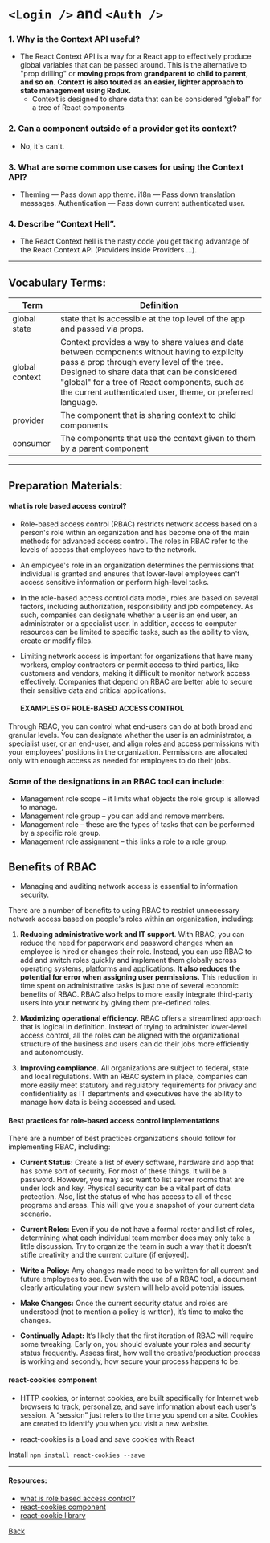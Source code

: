 # `<Login />` and `<Auth />`

### 1. Why is the Context API useful?
- The React Context API is a way for a React app to effectively produce global variables that can be passed around. This is the alternative to "prop drilling" or **moving props from grandparent to child to parent, and so on**. **Context is also touted as an easier, lighter approach to state management using Redux.**
    - Context is designed to share data that can be considered “global” for a tree of React components

### 2. Can a component outside of a provider get its context?
- No, it's can't.
### 3. What are some common use cases for using the Context API?
- Theming — Pass down app theme. i18n — Pass down translation messages. Authentication — Pass down current authenticated user.

### 4. Describe “Context Hell”.
- The React Context hell is the nasty code you get taking advantage of the React Context API (Providers inside Providers ...). 

*** 
## Vocabulary Terms: 
| Term      | Definition                                                                                                 |
| --------- | ---------------------------------------------------------------------------------------------------------------|
| global state|state that is accessible at the top level of the app and passed via props.|
| global context| Context provides a way to share values and data between components without having to explicity pass a prop through every level of the tree. Designed to share data that can be considered "global" for a tree of React components, such as the current authenticated user, theme, or preferred language. |
| provider|The component that is sharing context to child components  |
| consumer| The components that use the context given to them by a parent component  |
*** 
 
## Preparation Materials:
 
  #### what is role based access control?
- Role-based access control (RBAC) restricts network access based on a person's role within an organization and has become one of the main methods for advanced access control. The roles in RBAC refer to the levels of access that employees have to the network.

- An employee's role in an organization determines the permissions that individual is granted and ensures that lower-level employees can't access sensitive information or perform high-level tasks.

- In the role-based access control data model, roles are based on several factors, including authorization, responsibility and job competency. As such, companies can designate whether a user is an end user, an administrator or a specialist user. In addition, access to computer resources can be limited to specific tasks, such as the ability to view, create or modify files.

- Limiting network access is important for organizations that have many workers, employ contractors or permit access to third parties, like customers and vendors, making it difficult to monitor network access effectively. Companies that depend on RBAC are better able to secure their sensitive data and critical applications.

  #### EXAMPLES OF ROLE-BASED ACCESS CONTROL
Through RBAC, you can control what end-users can do at both broad and granular levels. You can designate whether the user is an administrator, a specialist user, or an end-user, and align roles and access permissions with your employees’ positions in the organization. Permissions are allocated only with enough access as needed for employees to do their jobs.

### Some of the designations in an RBAC tool can include:
- Management role scope – it limits what objects the role group is allowed to manage.
- Management role group – you can add and remove members.
- Management role – these are the types of tasks that can be performed by a specific role group.
- Management role assignment – this links a role to a role group.

## Benefits of RBAC
- Managing and auditing network access is essential to information security.

There are a number of benefits to using RBAC to restrict unnecessary network access based on people's roles within an organization, including:

1. **Reducing administrative work and IT support**. With RBAC, you can reduce the need for paperwork and password changes when an employee is hired or changes their role. Instead, you can use RBAC to add and switch roles quickly and implement them globally across operating systems, platforms and applications. **It also reduces the potential for error when assigning user permissions.** This reduction in time spent on administrative tasks is just one of several economic benefits of RBAC. RBAC also helps to more easily integrate third-party users into your network by giving them pre-defined roles.
   
2. **Maximizing operational efficiency.** RBAC offers a streamlined approach that is logical in definition. Instead of trying to administer lower-level access control, all the roles can be aligned with the organizational structure of the business and users can do their jobs more efficiently and autonomously.
   
3. **Improving compliance.** All organizations are subject to federal, state and local regulations. With an RBAC system in place, companies can more easily meet statutory and regulatory requirements for privacy and confidentiality as IT departments and executives have the ability to manage how data is being accessed and used. 
   

#### Best practices for role-based access control implementations

There are a number of best practices organizations should follow for implementing RBAC, including:

- **Current Status:** Create a list of every software, hardware and app that has some sort of security. For most of these things, it will be a password. However, you may also want to list server rooms that are under lock and key. Physical security can be a vital part of data protection. Also, list the status of who has access to all of these programs and areas. This will give you a snapshot of your current data scenario.

- **Current Roles:** Even if you do not have a formal roster and list of roles, determining what each individual team member does may only take a little discussion. Try to organize the team in such a way that it doesn’t stifle creativity and the current culture (if enjoyed).

- **Write a Policy:** Any changes made need to be written for all current and future employees to see. Even with the use of a RBAC tool, a document clearly articulating your new system will help avoid potential issues.

- **Make Changes:** Once the current security status and roles are understood (not to mention a policy is written), it’s time to make the changes.

- **Continually Adapt:** It’s likely that the first iteration of RBAC will require some tweaking. Early on, you should evaluate your roles and security status frequently. Assess first, how well the creative/production process is working and secondly, how secure your process happens to be.


#### react-cookies component
- HTTP cookies, or internet cookies, are built specifically for Internet web browsers to track, personalize, and save information about each user's session. A “session” just refers to the time you spend on a site. Cookies are created to identify you when you visit a new website.
  

- react-cookies is a Load and save cookies with React

Install
 `npm install react-cookies --save`

 *** 
#### Resources: 

* [what is role based access control?](https://digitalguardian.com/blog/what-role-based-access-control-rbac-examples-benefits-and-more)
* [react-cookies component](https://www.npmjs.com/package/react-cookies)
* [react-cookie library](https://www.npmjs.com/package/react-cookie)




 

[Back](https://github.com/En-ZUH/Reading-notes/tree/main/401)

